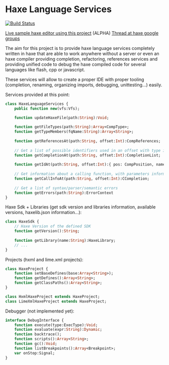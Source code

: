 Haxe Language Services
======================

[![Build Status](https://travis-ci.org/soywiz/hxlanguageservices.svg?branch=master)](https://travis-ci.org/soywiz/hxlanguageservices)

[Live sample haxe editor using this project](http://soywiz.github.io/hxlanguageservices/) (ALPHA)
[Thread at haxe google groups](https://groups.google.com/forum/?hl=en#!topic/haxelang/0v6P4LiE4v8)

The aim for this project is to provide haxe language services completely written in haxe that are able to
work anywhere without a server or even an haxe compiler providing completion, refactoring, references services
and providing unified code to debug the haxe compiled code for several languages like flash, cpp or javascript.

These services will allow to create a proper IDE with proper tooling (completion, renaming, organizing imports, debugging, unittesting...) easily.

Services provided at this point:

```haxe
class HaxeLanguageServices {
    public function new(vfs:Vfs);

    function updateHaxeFile(path:String):Void;
    
    function getFileTypes(path:String):Array<CompType>;
    function getTypeMembers(fqName:String):Array<String>;
    
    function getReferencesAt(path:String, offset:Int):CompReferences;
    
    // Get a list of possible identifiers used in an offset with type information
    function getCompletionAt(path:String, offset:Int):CompletionList;
    
    function getIdAt(path:String, offset:Int):{ pos: CompPosition, name: String };
    
    // Get information about a calling function, with parameters information and current parameter index
    function getCallInfoAt(path:String, offset:Int):CCompletion;
    
    // Get a list of syntax/parser/semantic errors
    function getErrors(path:String):ErrorContext
}
```

Haxe Sdk + Libraries (get sdk version and libraries information, available versions, haxelib.json information...):

```haxe
class HaxeSdk {
    // Haxe Version of the defined SDK
    function getVersion():String;
    
    function getLibrary(name:String):HaxeLibrary;
    // ...
}
```


Projects (hxml and lime.xml projects):

```haxe
class HaxeProject {
    function setBaseDefines(base:Array<String>);
    function getDefines():Array<String>;
    function getClassPaths():Array<String>;
}

class HxmlHaxeProject extends HaxeProject;
class LimeXmlHaxeProject extends HaxeProject;
```

Debugger (not implemented yet):

```haxe
interface DebugInterface {
    function execute(type:ExecType):Void;
    function evaluate(expr:String):Dynamic;
    function backtrace();
    function scripts():Array<String>;
    function gc():Void;
    function listBreakpoints():Array<Breakpoint>;
    var onStop:Signal;
}
```